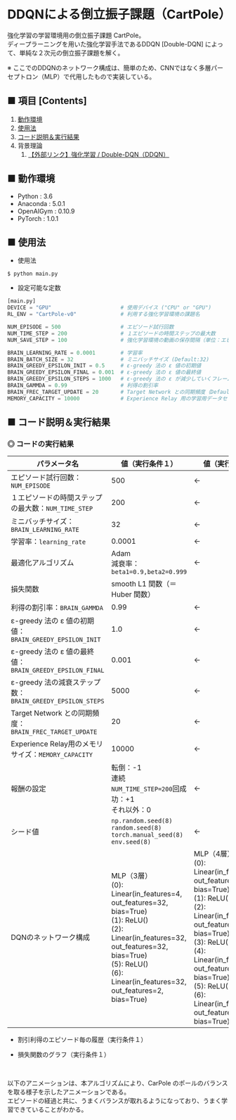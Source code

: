 # DDQNによる倒立振子課題（CartPole）
強化学習の学習環境用の倒立振子課題 CartPole。<br>
ディープラーニングを用いた強化学習手法であるDDQN [Double-DQN] によって、単純な２次元の倒立振子課題を解く。<br>

※ ここでのDDQNのネットワーク構成は、簡単のため、CNNではなく多層パーセプトロン（MLP）で代用したもので実装している。<br>

## ■ 項目 [Contents]
1. [動作環境](#動作環境)
1. [使用法](#使用法)
1. [コード説明＆実行結果](#コード説明＆実行結果)
1. 背景理論
    1. [【外部リンク】強化学習 / Double-DQN（DDQN）](http://yagami12.hatenablog.com/entry/2019/02/22/210608#Double-DQN%EF%BC%88DDQN%EF%BC%89)


## ■ 動作環境

- Python : 3.6
- Anaconda : 5.0.1
- OpenAIGym : 0.10.9
- PyTorch : 1.0.1

## ■ 使用法

- 使用法
```
$ python main.py
```

- 設定可能な定数
```python
[main.py]
DEVICE = "GPU"                      # 使用デバイス ("CPU" or "GPU")
RL_ENV = "CartPole-v0"              # 利用する強化学習環境の課題名

NUM_EPISODE = 500                   # エピソード試行回数
NUM_TIME_STEP = 200                 # １エピソードの時間ステップの最大数
NUM_SAVE_STEP = 100                 # 強化学習環境の動画の保存間隔（単位：エピソード数）

BRAIN_LEARNING_RATE = 0.0001        # 学習率
BRAIN_BATCH_SIZE = 32               # ミニバッチサイズ (Default:32)
BRAIN_GREEDY_EPSILON_INIT = 0.5     # ε-greedy 法の ε 値の初期値
BRAIN_GREEDY_EPSILON_FINAL = 0.001  # ε-greedy 法の ε 値の最終値
BRAIN_GREEDY_EPSILON_STEPS = 1000   # ε-greedy 法の ε が減少していくフレーム数
BRAIN_GAMMDA = 0.99                 # 利得の割引率
BRAIN_FREC_TARGET_UPDATE = 20       # Target Network との同期頻度（Default:10_000） 
MEMORY_CAPACITY = 10000             # Experience Relay 用の学習用データセットのメモリの最大の長さ
```

<a id="コード説明＆実行結果"></a>

## ■ コード説明＆実行結果

### ◎ コードの実行結果

|パラメータ名|値（実行条件１）|値（実行条件２）|
|---|---|---|
|エピソード試行回数：`NUM_EPISODE`|500|←|
|１エピソードの時間ステップの最大数：`NUM_TIME_STEP`|200|←|
|ミニバッチサイズ：`BRAIN_LEARNING_RATE`|32|←|
|学習率：`learning_rate`|0.0001|←|
|最適化アルゴリズム|Adam<br>減衰率：`beta1=0.9,beta2=0.999`|←|
|損失関数|smooth L1 関数（＝Huber 関数）|
|利得の割引率：`BRAIN_GAMMDA`|0.99|←|
|ε-greedy 法の ε 値の初期値：`BRAIN_GREEDY_EPSILON_INIT`|1.0|←|
|ε-greedy 法の ε 値の最終値：`BRAIN_GREEDY_EPSILON_FINAL`|0.001|←|
|ε-greedy 法の減衰ステップ数：`BRAIN_GREEDY_EPSILON_STEPS`|5000|←|
|Target Network との同期頻度：`BRAIN_FREC_TARGET_UPDATE`|20|←|
|Experience Relay用のメモリサイズ：`MEMORY_CAPACITY`|10000|←|
|報酬の設定|転倒：-1<br>連続 `NUM_TIME_STEP=200`回成功：+1<br>それ以外：0|←|
|シード値|`np.random.seed(8)`<br>`random.seed(8)`<br>`torch.manual_seed(8)`<br>`env.seed(8)`|←|
|DQNのネットワーク構成|MLP（3層）<br>(0): Linear(in_features=4, out_features=32, bias=True)<br>(1): ReLU()<br>(2): Linear(in_features=32, out_features=32, bias=True)<br>(5): ReLU()<br>(6): Linear(in_features=32, out_features=2, bias=True)|MLP（4層）<br>(0): Linear(in_features=4, out_features=32, bias=True)<br>(1): ReLU()<br>(2): Linear(in_features=32, out_features=32, bias=True)<br>(3): ReLU()<br>(4): Linear(in_features=32, out_features=32, bias=True)<br>(5): ReLU()<br>(6): Linear(in_features=32, out_features=2, bias=True)|

- 割引利得のエピソード毎の履歴（実行条件１）<br>
<!--
![cartpole-v0_reward_episode500](https://user-images.githubusercontent.com/25688193/53781928-4e969080-3f4e-11e9-8b97-a693e3c4e3cc.png)<br>
-->

- 損失関数のグラフ（実行条件１）<br>
<!--
![cartpole-v0_loss_episode500](https://user-images.githubusercontent.com/25688193/53781929-4e969080-3f4e-11e9-9671-9c7d5ea6ad40.png)<br>
> 通常の DQN より、学習が安定化されていることがわかる。<br>
-->

<br>

以下のアニメーションは、本アルゴリズムにより、CarPole のポールのバランスを取る様子を示したアニメーションである。<br>
エピソードの経過と共に、うまくバランスが取れるようになっており、うまく学習できていることがわかる。<br>

<!--
- エピソード = 0 / 最終時間ステップ数 = 10（実行条件１）<br>
![rl_env_cartpole-v0_episode0](https://user-images.githubusercontent.com/25688193/53781816-bef0e200-3f4d-11e9-9cc8-17c767f10f88.gif)<br>

- エピソード = 50 / 最終時間ステップ数 = 28（実行条件１）<br>
![rl_env_cartpole-v0_episode50](https://user-images.githubusercontent.com/25688193/53781817-bef0e200-3f4d-11e9-9353-3f126292bd02.gif)<br>

- エピソード = 100 / 最終時間ステップ数 = 23（実行条件１）<br>
![rl_env_cartpole-v0_episode100](https://user-images.githubusercontent.com/25688193/53781815-be584b80-3f4d-11e9-8d02-f6304c2a7bae.gif)<br>

- エピソード = 150 / 最終時間ステップ数 = 199（実行条件１）<br>
![rl_env_cartpole-v0_episode150](https://user-images.githubusercontent.com/25688193/53781862-f069ad80-3f4d-11e9-8384-0b3e5b61a678.gif)<br>

- エピソード = 200 / 最終時間ステップ数 = 199（実行条件１）<br>
![rl_env_cartpole-v0_episode200](https://user-images.githubusercontent.com/25688193/53781821-c1533c00-3f4d-11e9-8b30-7fbae05ea8ab.gif)<br>

- エピソード = 300 / 最終時間ステップ数 = 199（実行条件１）<br>
![rl_env_cartpole-v0_episode300](https://user-images.githubusercontent.com/25688193/53781828-c3b59600-3f4d-11e9-8b2d-972ea8695994.gif)<br>

- エピソード = 400 / 最終時間ステップ数 = 199（実行条件１）<br>
![rl_env_cartpole-v0_episode400](https://user-images.githubusercontent.com/25688193/53781829-c6b08680-3f4d-11e9-82bd-03e1f746b158.gif)<br>

- エピソード = 500 / 最終時間ステップ数 = 199（実行条件１）<br>
<br>
-->